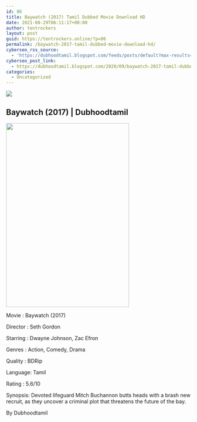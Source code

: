 ```yaml
---
id: 86
title: Baywatch (2017) Tamil Dubbed Movie Download HD
date: 2021-08-29T06:11:17+00:00
author: tentrockers
layout: post
guid: https://tentrockers.online/?p=86
permalink: /baywatch-2017-tamil-dubbed-movie-download-hd/
cyberseo_rss_source:
  - 'https://dubhoodtamil.blogspot.com/feeds/posts/default?max-results=150&start-index=151'
cyberseo_post_link:
  - https://dubhoodtamil.blogspot.com/2020/09/baywatch-2017-tamil-dubbed-hd.html
categories:
  - Uncategorized
---
```

<div class="media_block">
  <img src="https://1.bp.blogspot.com/-g9h5vV74-ds/X1SorWZVyCI/AAAAAAAACUs/_m4n2GHODoELd2C04so3GiQV60mDMgkoQCNcBGAsYHQ/s72-w335-h500-c/MV5BNTA4MjQ0ODQzNF5BMl5BanBnXkFtZTgwNzA5NjYzMjI%2540._V1_.jpg" class="media_thumbnail" />
</div>

## Baywatch (2017) | Dubhoodtamil

<div class="separator">
  <a href="https://1.bp.blogspot.com/-g9h5vV74-ds/X1SorWZVyCI/AAAAAAAACUs/_m4n2GHODoELd2C04so3GiQV60mDMgkoQCNcBGAsYHQ/s2048/MV5BNTA4MjQ0ODQzNF5BMl5BanBnXkFtZTgwNzA5NjYzMjI%2540._V1_.jpg"><img loading="lazy" border="0" data-original-height="2048" data-original-width="1382" height="500" src="https://1.bp.blogspot.com/-g9h5vV74-ds/X1SorWZVyCI/AAAAAAAACUs/_m4n2GHODoELd2C04so3GiQV60mDMgkoQCNcBGAsYHQ/w335-h500/MV5BNTA4MjQ0ODQzNF5BMl5BanBnXkFtZTgwNzA5NjYzMjI%2540._V1_.jpg" width="335" /></a>
</div>

Movie	<span></span>:	<span></span>Baywatch (2017)&nbsp;

Director	<span></span>:	<span></span>Seth Gordon&nbsp;

Starring	<span></span>:	<span></span>Dwayne Johnson, Zac Efron&nbsp;

Genres	<span></span>:	<span></span>Action, Comedy, Drama&nbsp;

Quality	<span></span>:	<span></span>BDRip&nbsp;

Language:	<span></span>Tamil&nbsp;

Rating	<span></span>:	<span></span>5.6/10&nbsp;

Synopsis: Devoted lifeguard Mitch Buchannon butts heads with a brash new recruit, as they uncover a criminal plot that threatens the future of the bay.

By Dubhoodtamil